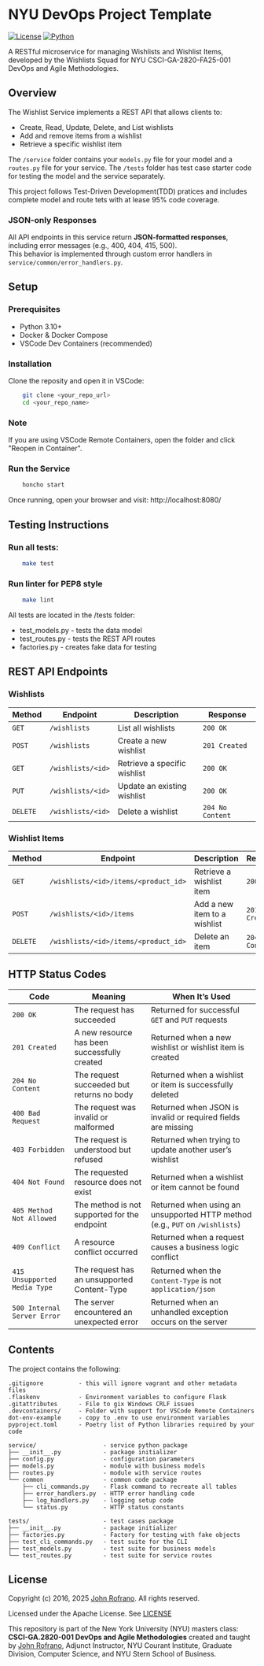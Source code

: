 # NYU DevOps Project Template

[![License](https://img.shields.io/badge/License-Apache_2.0-blue.svg)](https://opensource.org/licenses/Apache-2.0)
[![Python](https://img.shields.io/badge/Language-Python-blue.svg)](https://python.org/)

A RESTful microservice for managing Wishlists and Wishlist Items, developed by the Wishlists Squad for NYU CSCI-GA-2820-FA25-001 DevOps and Agile Methodologies. 

## Overview

The Wishlist Service implements a REST API that allows clients to: 
- Create, Read, Update, Delete, and List wishlists
- Add and remove items from a wishlist
- Retrieve a specific wishlist item

The `/service` folder contains your `models.py` file for your model and a `routes.py` file for your service. The `/tests` folder has test case starter code for testing the model and the service separately.

This project follows Test-Driven Development(TDD) pratices and includes complete model and route tets with at lease 95% code coverage.

### JSON-only Responses
All API endpoints in this service return **JSON-formatted responses**, including error messages (e.g., 400, 404, 415, 500).  
This behavior is implemented through custom error handlers in `service/common/error_handlers.py`.


## Setup

### Prerequisites
- Python 3.10+
- Docker & Docker Compose
- VSCode Dev Containers (recommended)

### Installation

Clone the reposity and open it in VSCode: 
```bash
    git clone <your_repo_url>
    cd <your_repo_name>
```
### Note
If you are using VSCode Remote Containers, open the folder and click "Reopen in Container". 

### Run the Service
```bash
    honcho start
```
Once running, open your browser and visit:
http://localhost:8080/

## Testing Instructions

### Run all tests:
```bash
    make test
```

### Run linter for PEP8 style
```bash
    make lint
```

All tests are located in the /tests folder:
- test_models.py - tests the data model
- test_routes.py - tests the REST API routes
- factories.py - creates fake data for testing

## REST API Endpoints

### Wishlists
| **Method** | **Endpoint** | **Description** | **Response** |
|---------------------|----------------------|-----------------------------|----------------------|
| `GET` | `/wishlists` | List all wishlists | `200 OK` |
| `POST` | `/wishlists` | Create a new wishlist | `201 Created`|
| `GET` | `/wishlists/<id>` | Retrieve a specific wishlist| `200 OK`|
| `PUT` | `/wishlists/<id>` | Update an existing wishlist | `200 OK` |
| `DELETE` | `/wishlists/<id>` | Delete a wishlist | `204 No Content`|

### Wishlist Items
| **Method** | **Endpoint** | **Description** | **Response** |
|---------------------|----------------------|---------------------------|----------------------|
| `GET` | `/wishlists/<id>/items/<product_id>` | Retrieve a wishlist item | `200 OK`|
| `POST` | `/wishlists/<id>/items` | Add a new item to a wishlist | `201 Created`|
| `DELETE` | `/wishlists/<id>/items/<product_id>` | Delete an item | `204 No Content`|

## HTTP Status Codes

| **Code** | **Meaning** | **When It’s Used** |
|-----------|-------------|--------------------|
| `200 OK` | The request has succeeded | Returned for successful `GET` and `PUT` requests |
| `201 Created` | A new resource has been successfully created | Returned when a new wishlist or wishlist item is created |
| `204 No Content` | The request succeeded but returns no body | Returned when a wishlist or item is successfully deleted |
| `400 Bad Request` | The request was invalid or malformed | Returned when JSON is invalid or required fields are missing |
| `403 Forbidden` | The request is understood but refused | Returned when trying to update another user’s wishlist |
| `404 Not Found` | The requested resource does not exist | Returned when a wishlist or item cannot be found |
| `405 Method Not Allowed` | The method is not supported for the endpoint | Returned when using an unsupported HTTP method (e.g., `PUT` on `/wishlists`) |
| `409 Conflict` | A resource conflict occurred | Returned when a request causes a business logic conflict |
| `415 Unsupported Media Type` | The request has an unsupported Content-Type | Returned when the `Content-Type` is not `application/json` |
| `500 Internal Server Error` | The server encountered an unexpected error | Returned when an unhandled exception occurs on the server |


## Contents

The project contains the following:

```text
.gitignore          - this will ignore vagrant and other metadata files
.flaskenv           - Environment variables to configure Flask
.gitattributes      - File to gix Windows CRLF issues
.devcontainers/     - Folder with support for VSCode Remote Containers
dot-env-example     - copy to .env to use environment variables
pyproject.toml      - Poetry list of Python libraries required by your code

service/                   - service python package
├── __init__.py            - package initializer
├── config.py              - configuration parameters
├── models.py              - module with business models
├── routes.py              - module with service routes
└── common                 - common code package
    ├── cli_commands.py    - Flask command to recreate all tables
    ├── error_handlers.py  - HTTP error handling code
    ├── log_handlers.py    - logging setup code
    └── status.py          - HTTP status constants

tests/                     - test cases package
├── __init__.py            - package initializer
├── factories.py           - Factory for testing with fake objects
├── test_cli_commands.py   - test suite for the CLI
├── test_models.py         - test suite for business models
└── test_routes.py         - test suite for service routes
```

## License

Copyright (c) 2016, 2025 [John Rofrano](https://www.linkedin.com/in/JohnRofrano/). All rights reserved.

Licensed under the Apache License. See [LICENSE](LICENSE)

This repository is part of the New York University (NYU) masters class: **CSCI-GA.2820-001 DevOps and Agile Methodologies** created and taught by [John Rofrano](https://cs.nyu.edu/~rofrano/), Adjunct Instructor, NYU Courant Institute, Graduate Division, Computer Science, and NYU Stern School of Business.
